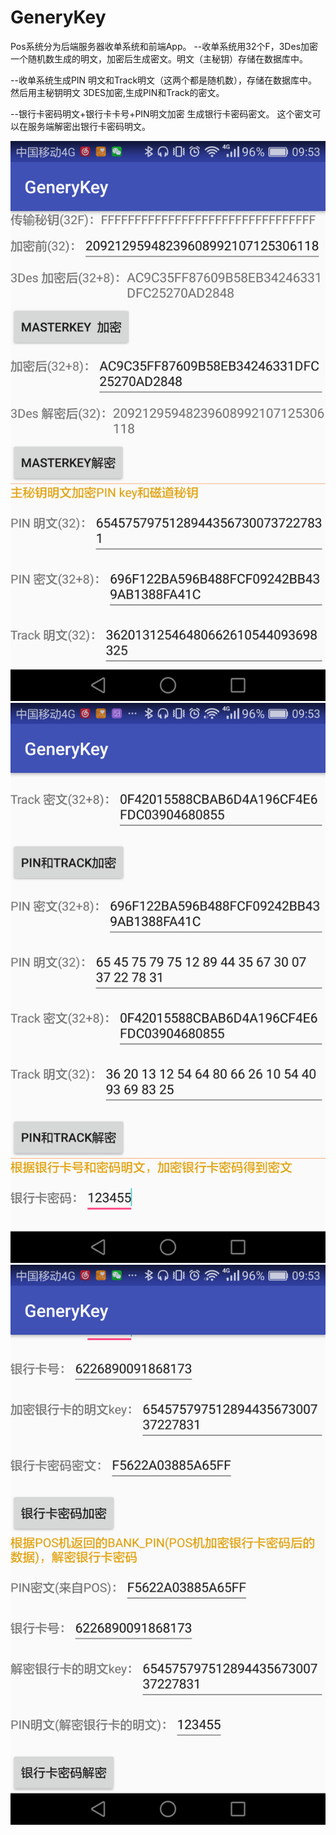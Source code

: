 # GeneryKey

Pos系统分为后端服务器收单系统和前端App。
--收单系统用32个F，3Des加密一个随机数生成的明文，加密后生成密文。明文（主秘钥）存储在数据库中。

--收单系统生成PIN 明文和Track明文（这两个都是随机数），存储在数据库中。然后用主秘钥明文  3DES加密,生成PIN和Track的密文。

--银行卡密码明文+银行卡卡号+PIN明文加密 生成银行卡密码密文。 这个密文可以在服务端解密出银行卡密码明文。



<img src="https://raw.githubusercontent.com/whtchl/GeneryKey/master/art/1.png"/>

<img src="https://raw.githubusercontent.com/whtchl/GeneryKey/master/art/2.png"/>

<img src="https://raw.githubusercontent.com/whtchl/GeneryKey/master/art/3.png"/>
